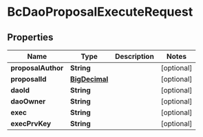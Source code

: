 
# BcDaoProposalExecuteRequest

## Properties
Name | Type | Description | Notes
------------ | ------------- | ------------- | -------------
**proposalAuthor** | **String** |  |  [optional]
**proposalId** | [**BigDecimal**](BigDecimal.md) |  |  [optional]
**daoId** | **String** |  |  [optional]
**daoOwner** | **String** |  |  [optional]
**exec** | **String** |  |  [optional]
**execPrvKey** | **String** |  |  [optional]



